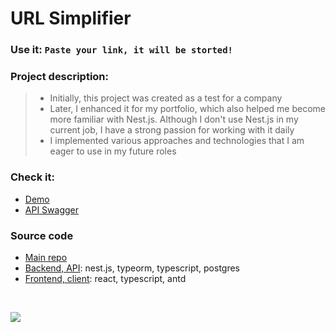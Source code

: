 # URL Simplifier

### Use it: `Paste your link, it will be storted!`

### Project description: 
> - Initially, this project was created as a test for a company
> - Later, I enhanced it for my portfolio, which also helped me become more familiar with Nest.js. Although I don't use Nest.js in my current job, I have a strong passion for working with it daily
> - I implemented various approaches and technologies that I am eager to use in my future roles

### Check it:

- [Demo](https://3-n.in/2)
- [API Swagger](https://3-n.in/3)

### Source code

- [Main repo](https://3-n.in/4)
- [Backend, API](https://3-n.in/5): nest.js, typeorm, typescript, postgres
- [Frontend, client](https://3-n.in/6): react, typescript, antd

<br>

![](https://i.ibb.co/9cr8V0S/Screenshot-2024-05-22-at-1-06-33.png)
